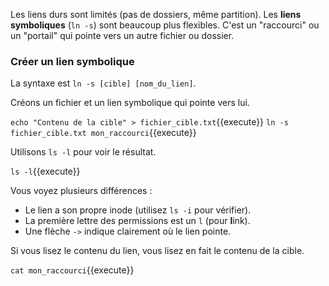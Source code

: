 Les liens durs sont limités (pas de dossiers, même partition). Les **liens symboliques** (`ln -s`) sont beaucoup plus flexibles. C'est un "raccourci" ou un "portail" qui pointe vers un autre fichier ou dossier.

### Créer un lien symbolique

La syntaxe est `ln -s [cible] [nom_du_lien]`.

Créons un fichier et un lien symbolique qui pointe vers lui.

`echo "Contenu de la cible" > fichier_cible.txt`{{execute}}
`ln -s fichier_cible.txt mon_raccourci`{{execute}}

Utilisons `ls -l` pour voir le résultat.

`ls -l`{{execute}}

Vous voyez plusieurs différences :
-   Le lien a son propre inode (utilisez `ls -i` pour vérifier).
-   La première lettre des permissions est un `l` (pour **l**ink).
-   Une flèche `->` indique clairement où le lien pointe.

Si vous lisez le contenu du lien, vous lisez en fait le contenu de la cible.

`cat mon_raccourci`{{execute}}